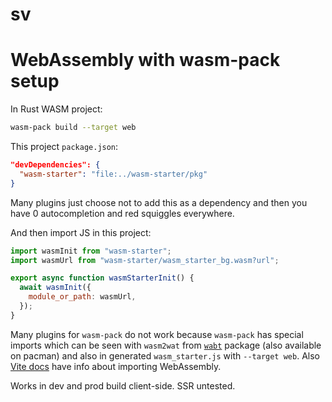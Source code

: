 # sv

# WebAssembly with wasm-pack setup

In Rust WASM project:

```sh
wasm-pack build --target web
```

This project `package.json`:

```json
"devDependencies": {
  "wasm-starter": "file:../wasm-starter/pkg"
}
```

Many plugins just choose not to add this as a dependency and then you have 0 autocompletion and red squiggles everywhere.

And then import JS in this project:

```js
import wasmInit from "wasm-starter";
import wasmUrl from "wasm-starter/wasm_starter_bg.wasm?url";

export async function wasmStarterInit() {
  await wasmInit({
    module_or_path: wasmUrl,
  });
}
```

Many plugins for `wasm-pack` do not work because `wasm-pack` has special imports which can be seen with `wasm2wat` from [`wabt`](https://github.com/WebAssembly/wabt) package (also available on pacman) and also in generated `wasm_starter.js` with `--target web`. Also [Vite docs](https://vite.dev/guide/features#webassembly) have info about importing WebAssembly.

Works in dev and prod build client-side. SSR untested.
